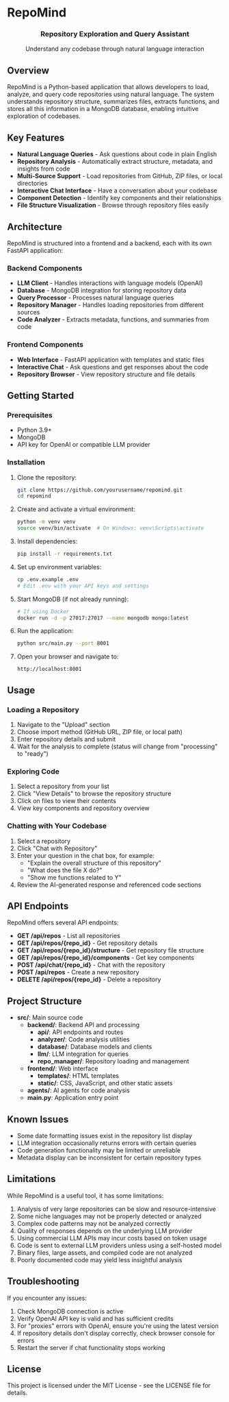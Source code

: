 # RepoMind

<div align="center">
  <h3>Repository Exploration and Query Assistant</h3>
  <p>Understand any codebase through natural language interaction</p>
</div>

## Overview

RepoMind is a Python-based application that allows developers to load, analyze, and query code repositories using natural language. The system understands repository structure, summarizes files, extracts functions, and stores all this information in a MongoDB database, enabling intuitive exploration of codebases.

## Key Features

- **Natural Language Queries** - Ask questions about code in plain English
- **Repository Analysis** - Automatically extract structure, metadata, and insights from code
- **Multi-Source Support** - Load repositories from GitHub, ZIP files, or local directories
- **Interactive Chat Interface** - Have a conversation about your codebase
- **Component Detection** - Identify key components and their relationships
- **File Structure Visualization** - Browse through repository files easily

## Architecture

RepoMind is structured into a frontend and a backend, each with its own FastAPI application:

### Backend Components

- **LLM Client** - Handles interactions with language models (OpenAI)
- **Database** - MongoDB integration for storing repository data
- **Query Processor** - Processes natural language queries
- **Repository Manager** - Handles loading repositories from different sources
- **Code Analyzer** - Extracts metadata, functions, and summaries from code

### Frontend Components

- **Web Interface** - FastAPI application with templates and static files
- **Interactive Chat** - Ask questions and get responses about the code
- **Repository Browser** - View repository structure and file details

## Getting Started

### Prerequisites

- Python 3.9+
- MongoDB
- API key for OpenAI or compatible LLM provider

### Installation

1. Clone the repository:

   ```bash
   git clone https://github.com/yourusername/repomind.git
   cd repomind
   ```

2. Create and activate a virtual environment:

   ```bash
   python -m venv venv
   source venv/bin/activate  # On Windows: venv\Scripts\activate
   ```

3. Install dependencies:

   ```bash
   pip install -r requirements.txt
   ```

4. Set up environment variables:

   ```bash
   cp .env.example .env
   # Edit .env with your API keys and settings
   ```

5. Start MongoDB (if not already running):

   ```bash
   # If using Docker
   docker run -d -p 27017:27017 --name mongodb mongo:latest
   ```

6. Run the application:

   ```bash
   python src/main.py --port 8001
   ```

7. Open your browser and navigate to:

   ```
   http://localhost:8001
   ```

## Usage

### Loading a Repository

1. Navigate to the "Upload" section
2. Choose import method (GitHub URL, ZIP file, or local path)
3. Enter repository details and submit
4. Wait for the analysis to complete (status will change from "processing" to "ready")

### Exploring Code

1. Select a repository from your list
2. Click "View Details" to browse the repository structure
3. Click on files to view their contents
4. View key components and repository overview

### Chatting with Your Codebase

1. Select a repository
2. Click "Chat with Repository"
3. Enter your question in the chat box, for example:
   - "Explain the overall structure of this repository"
   - "What does the file X do?"
   - "Show me functions related to Y"
4. Review the AI-generated response and referenced code sections

## API Endpoints

RepoMind offers several API endpoints:

- **GET /api/repos** - List all repositories
- **GET /api/repos/{repo_id}** - Get repository details
- **GET /api/repos/{repo_id}/structure** - Get repository file structure
- **GET /api/repos/{repo_id}/components** - Get key components
- **POST /api/chat/{repo_id}** - Chat with the repository
- **POST /api/repos** - Create a new repository
- **DELETE /api/repos/{repo_id}** - Delete a repository

## Project Structure

- **src/**: Main source code
  - **backend/**: Backend API and processing
    - **api/**: API endpoints and routes
    - **analyzer/**: Code analysis utilities
    - **database/**: Database models and clients
    - **llm/**: LLM integration for queries
    - **repo_manager/**: Repository loading and management
  - **frontend/**: Web interface
    - **templates/**: HTML templates
    - **static/**: CSS, JavaScript, and other static assets
  - **agents/**: AI agents for code analysis
  - **main.py**: Application entry point

## Known Issues

- Some date formatting issues exist in the repository list display
- LLM integration occasionally returns errors with certain queries
- Code generation functionality may be limited or unreliable
- Metadata display can be inconsistent for certain repository types

## Limitations

While RepoMind is a useful tool, it has some limitations:

1. Analysis of very large repositories can be slow and resource-intensive
2. Some niche languages may not be properly detected or analyzed
3. Complex code patterns may not be analyzed correctly
4. Quality of responses depends on the underlying LLM provider
5. Using commercial LLM APIs may incur costs based on token usage
6. Code is sent to external LLM providers unless using a self-hosted model
7. Binary files, large assets, and compiled code are not analyzed
8. Poorly documented code may yield less insightful analysis

## Troubleshooting

If you encounter any issues:

1. Check MongoDB connection is active
2. Verify OpenAI API key is valid and has sufficient credits
3. For "proxies" errors with OpenAI, ensure you're using the latest version
4. If repository details don't display correctly, check browser console for errors
5. Restart the server if chat functionality stops working

## License

This project is licensed under the MIT License - see the LICENSE file for details.